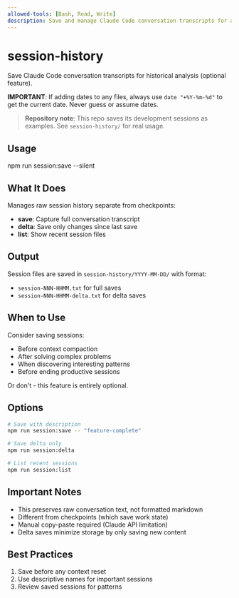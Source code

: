 ```yaml
---
allowed-tools: [Bash, Read, Write]
description: Save and manage Claude Code conversation transcripts for analysis
---
```


# session-history

Save Claude Code conversation transcripts for historical analysis (optional feature).

**IMPORTANT**: If adding dates to any files, always use `date "+%Y-%m-%d"` to get the current date. Never guess or assume dates.

> **Repository note**: This repo saves its development sessions as examples. See `session-history/` for real usage.

## Usage

<bash>
npm run session:save --silent
</bash>

## What It Does

Manages raw session history separate from checkpoints:
- **save**: Capture full conversation transcript
- **delta**: Save only changes since last save
- **list**: Show recent session files

## Output

Session files are saved in `session-history/YYYY-MM-DD/` with format:
- `session-NNN-HHMM.txt` for full saves
- `session-NNN-HHMM-delta.txt` for delta saves

## When to Use

Consider saving sessions:
- Before context compaction
- After solving complex problems
- When discovering interesting patterns
- Before ending productive sessions

Or don't - this feature is entirely optional.

## Options

```bash
# Save with description
npm run session:save -- "feature-complete"

# Save delta only
npm run session:delta

# List recent sessions
npm run session:list

```

## Important Notes

- This preserves raw conversation text, not formatted markdown
- Different from checkpoints (which save work state)
- Manual copy-paste required (Claude API limitation)
- Delta saves minimize storage by only saving new content

## Best Practices

1. Save before any context reset
2. Use descriptive names for important sessions
4. Review saved sessions for patterns
